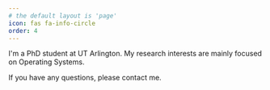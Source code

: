 ```yaml
---
# the default layout is 'page'
icon: fas fa-info-circle
order: 4
---
```


<!-- > Add Markdown syntax content to file `_tabs/about.md`{: .filepath } and it will show up on this page.
{: .prompt-tip } -->

I'm a PhD student at UT Arlington. My research interests are mainly focused on Operating Systems.

If you have any questions, please contact me.
